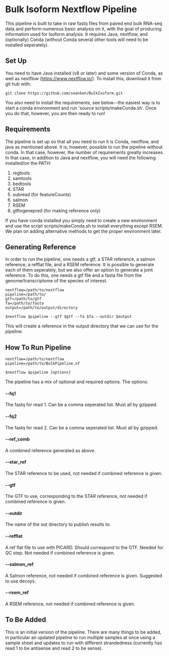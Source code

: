 # Bulk Isoform Nextflow Pipeline

This pipeline is built to take in raw fastq files from paired end bulk RNA-seq data and perform numerous basic analysis on it, with the goal of producing information used for Isoform analysis. It requires Java, nextflow, and (optionally) Conda (without Conda several other tools will need to be installed seperately). 

## Set Up

You need to have Java installed (v8 or later) and some version of Conda, as well as nextflow (https://www.nextflow.io/). To install this, download it from git hub with:
```
git clone https://github.com/seanken/BulkIsoform.git
```

You also need to install the requirements, see below--the easiest way is to start a conda environment and run 'source scripts/makeConda.sh'. Once you do that, however, you are then ready to run!


## Requirements

The pipeline is set up so that all you need to run it is Conda, nextflow, and java as mentioned above. It is, however, possible to run the pipeline without conda. In that case, however, the number of requirements greatly increases. In that case, in addition to Java and nextflow, you will need the following installed/on the PATH:
1) regtools 
2) samtools
3) bedtools
4) STAR
5) subread (for featureCounts)
6) salmon
7) RSEM
8) gtftogenepred (for making reference only)

If you have conda installed you simply need to create a new environment and use the script scripts/makeConda.sh to install everything except RSEM. We plan on adding alternative methods to get the proper environment later.

## Generating Reference

In order to run the pipeline, one needs a gtf, a STAR reference, a salmon reference, a refflat file, and a RSEM reference. It is possible to generate each of them seperately, but we also offer an option to generate a joint reference. To do this, one needs a gtf file and a fasta file from the genome/transcriptome of the species of interest. 

```
nextflow=/path/to/nextflow
pipeline=/path/to/
gtf=/path/to/gtf
fa=/path/to/fasta
output=/path/to/output/directory

$nextflow $pipeline --gtf $gtf --fa $fa --outdir $output
```

This will create a reference in the output directory that we can use for the pipeline.

## How To Run Pipeline

```
nextflow=/path/to/nextflow
pipeline=/path/to/BulkPipeline.nf

$nextflow $pipeline [options]
```

The pipeline has a mix of optional and required options. The options:

#### --fq1 
The fastq for read 1. Can be a comma seperated list. Must all by gzipped.
#### --fq2 
The fastq for read 2. Can be a comma seperated list. Must all by gzipped.
#### --ref_comb
A combined reference generated as above.
#### --star_ref 
The STAR reference to be used, not needed if combined reference is given.
#### --gtf 
The GTF to use, corresponding to the STAR reference, not needed if combined reference is given.
#### --outdir 
The name of the out directory to publish results to.
#### --refflat 
A ref flat file to use with PICARD. Should correspond to the GTF. Needed for QC step. Not needed if combined reference is given.
#### --salmon_ref
A Salmon reference, not needed if combined reference is given. Suggested to use decoys.
#### --rsem_ref
A RSEM reference, not needed if combined reference is given.

## To Be Added

This is an initial version of the pipeline. There are many things to be added, in particular an updated pipeline to run multiple samples at once using a sample sheet and updates to run with different strandedness (currently has read 1 to be antisense and read 2 to be sense).
